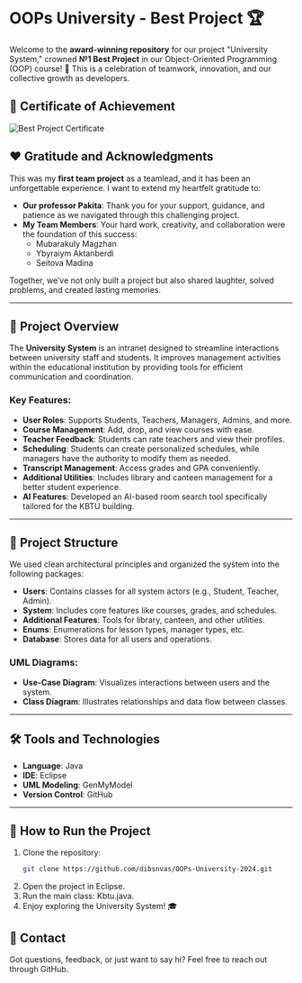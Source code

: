 # OOPs University - Best Project 🏆  

Welcome to the **award-winning repository** for our project "University System," crowned **№1 Best Project** in our Object-Oriented Programming (OOP) course! 🎉 This is a celebration of teamwork, innovation, and our collective growth as developers.  

## 🏅 Certificate of Achievement
![Best Project Certificate](Best%20project%20OOPs%20university.png)

## ❤️ Gratitude and Acknowledgments
This was my **first team project** as a teamlead, and it has been an unforgettable experience. I want to extend my heartfelt gratitude to:  
- **Our professor Pakita**: Thank you for your support, guidance, and patience as we navigated through this challenging project.  
- **My Team Members**: Your hard work, creativity, and collaboration were the foundation of this success:  
  - Mubarakuly Magzhan
  - Ybyraiym Aktanberdi
  - Seitova Madina   

Together, we’ve not only built a project but also shared laughter, solved problems, and created lasting memories.  

---

## 📖 Project Overview
The **University System** is an intranet designed to streamline interactions between university staff and students. It improves management activities within the educational institution by providing tools for efficient communication and coordination.  

### Key Features:
- **User Roles**: Supports Students, Teachers, Managers, Admins, and more.
- **Course Management**: Add, drop, and view courses with ease.  
- **Teacher Feedback**: Students can rate teachers and view their profiles.
- **Scheduling**: Students can create personalized schedules, while managers have the authority to modify them as needed.
- **Transcript Management**: Access grades and GPA conveniently.  
- **Additional Utilities**: Includes library and canteen management for a better student experience.
- **AI Features**:  Developed an AI-based room search tool specifically tailored for the KBTU building.

---

## 📂 Project Structure
We used clean architectural principles and organized the system into the following packages:  
- **Users**: Contains classes for all system actors (e.g., Student, Teacher, Admin).  
- **System**: Includes core features like courses, grades, and schedules.  
- **Additional Features**: Tools for library, canteen, and other utilities.  
- **Enums**: Enumerations for lesson types, manager types, etc.  
- **Database**: Stores data for all users and operations.  

### UML Diagrams:
- **Use-Case Diagram**: Visualizes interactions between users and the system.  
- **Class Diagram**: Illustrates relationships and data flow between classes.

---

## 🛠️ Tools and Technologies
- **Language**: Java  
- **IDE**: Eclipse  
- **UML Modeling**: GenMyModel  
- **Version Control**: GitHub  

---

## 🚀 How to Run the Project
1. Clone the repository:
   ```bash
   git clone https://github.com/dibsnvas/OOPs-University-2024.git
2. Open the project in Eclipse.
3. Run the main class: Kbtu.java.
4. Enjoy exploring the University System! 🎓

## 💌 Contact
Got questions, feedback, or just want to say hi? Feel free to reach out through GitHub.


